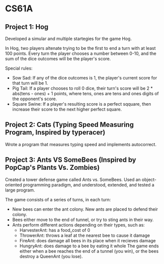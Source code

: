 # CS61A

## Project 1: Hog
Developed a simular and multiple startegies for the game Hog.

In Hog, two players altenate trying to be the first to end a turn with at least 100 points. Every turn the player chooses a number between 0-10, and the sum of the dice outcomes will be the player's score.

Special rules:

- Sow Sad: If any of the dice outcomes is 1, the player's current score for that turn will be 1.
- Pig Tail: If a player chooses to roll 0 dice, their turn's score will be 2 * abs(tens - ones) + 1 points, where tens, ones are tens and ones digits of the opponent's score.
- Square Swine: If a player's resulting score is a perfect sqquare, then increase their score to the next higher perfect square.

## Project 2: Cats (Typing Speed Measuring Program, Inspired by typeracer)

Wrote a program that measures typing speed and implements autocorrect.

## Project 3: Ants VS SomeBees (Inspired by PopCap's Plants Vs. Zombies)

Created a tower defense game called Ants vs. SomeBees. Used an object-oriented programming paradigm, and understood, extended, and tested a large program.

The game consists of a series of turns, in each turn: 

- New bees can enter the ant colony. New ants are placed to defend their colony.
- Bees either move to the end of tunnel, or try to sting ants in their way.
- Ants perform different actions depending on their types, such as:
    - HarvesterAnt: has a food_cost of 0
    - ThrowerAnt: throws a leaf at the nearest bee to cause it damage 
    - FireAnt: does damage all bees in its place when it recieves damage
    - HungryAnt: does damage to a bee by eating it whole
The game ends either when a bee reaches the end of a tunnel (you win), or the bees destroy a QueenAnt (you lose).




